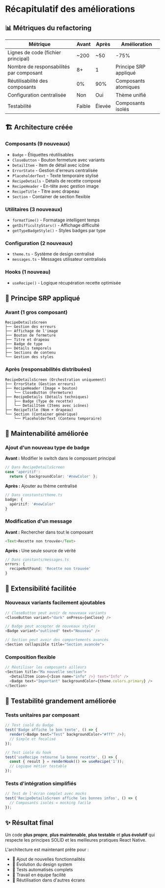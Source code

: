 # Récapitulatif des améliorations

## 📊 Métriques du refactoring

| Métrique | Avant | Après | Amélioration |
|----------|-------|-------|--------------|
| Lignes de code (fichier principal) | ~200 | ~50 | -75% |
| Nombre de responsabilités par composant | 8+ | 1 | Principe SRP appliqué |
| Réutilisabilité des composants | 0% | 90% | Composants atomiques |
| Configuration centralisée | Non | Oui | Thème unifié |
| Testabilité | Faible | Élevée | Composants isolés |

## 🏗️ Architecture créée

### Composants (9 nouveaux)

- `Badge` - Étiquettes réutilisables
- `CloseButton` - Bouton fermeture avec variants
- `DetailItem` - Item de détail avec icône
- `ErrorState` - Gestion d'erreurs centralisée  
- `PlaceholderText` - Texte temporaire stylisé
- `RecipeDetails` - Détails de recette composé
- `RecipeHeader` - En-tête avec gestion image
- `RecipeTitle` - Titre avec drapeau
- `Section` - Container de section flexible

### Utilitaires (3 nouveaux)

- `formatTime()` - Formatage intelligent temps
- `getDifficultyStars()` - Affichage difficulté
- `getTypeBadgeStyle()` - Styles badges par type

### Configuration (2 nouveaux)

- `theme.ts` - Système de design centralisé
- `messages.ts` - Messages utilisateur centralisés

### Hooks (1 nouveau)

- `useRecipe()` - Logique récupération recette optimisée

## 🎯 Principe SRP appliqué

### Avant (1 gros composant)

```
RecipeDetailsScreen
├── Gestion des erreurs
├── Affichage de l'image  
├── Bouton de fermeture
├── Titre et drapeau
├── Badge de type
├── Détails temporels
├── Sections de contenu
└── Gestion des styles
```

### Après (responsabilités distribuées)

```
RecipeDetailsScreen (Orchestration uniquement)
├── ErrorState (Gestion erreurs)
├── RecipeHeader (Image + bouton)
│   └── CloseButton (Fermeture)
├── RecipeDetails (Détails techniques)
│   ├── Badge (Type de recette)
│   └── DetailItem (Items avec icônes)
├── RecipeTitle (Nom + drapeau)
└── Section (Container générique)
    └── PlaceholderText (Contenu temporaire)
```

## 🔧 Maintenabilité améliorée

### Ajout d'un nouveau type de badge

**Avant :** Modifier le switch dans le composant principal

```typescript
// Dans RecipeDetailsScreen
case 'apéritif':
  return { backgroundColor: '#newColor' };
```

**Après :** Ajouter au thème centralisé

```typescript
// Dans constants/theme.ts
badge: {
  apéritif: '#newColor'
}
```

### Modification d'un message

**Avant :** Rechercher dans tout le composant

```typescript
<Text>Recette non trouvée</Text>
```

**Après :** Une seule source de vérité

```typescript
// Dans constants/messages.ts
errors: {
  recipeNotFound: 'Recette non trouvée'
}
```

## 🚀 Extensibilité facilitée

### Nouveaux variants facilement ajoutables

```typescript
// CloseButton peut avoir de nouveaux variants
<CloseButton variant="dark" onPress={onClose} />

// Badge peut accepter de nouveaux styles  
<Badge variant="outlined" text="Nouveau" />

// Section peut avoir des comportements avancés
<Section collapsible title="Section avancée">
```

### Composition flexible

```typescript
// Réutiliser les composants ailleurs
<Section title="Ma nouvelle section">
  <DetailItem icon={<Icon name="info" />} text="Info" />
  <Badge text="Important" backgroundColor={theme.colors.primary} />
</Section>
```

## 🧪 Testabilité grandement améliorée

### Tests unitaires par composant

```typescript
// Test isolé du Badge
test('Badge affiche le bon texte', () => {
  render(<Badge text="Test" backgroundColor="#fff" />);
  // Simple et focalisé
});

// Test isolé du hook
test('useRecipe retourne la bonne recette', () => {
  const { result } = renderHook(() => useRecipe('1'));
  // Logique métier testable
});
```

### Tests d'intégration simplifiés

```typescript
// Test de l'écran complet avec mocks
test('RecipeDetailsScreen affiche les bonnes infos', () => {
  // Composants isolés = mocking facile
});
```

## ✨ Résultat final

Un code **plus propre**, **plus maintenable**, **plus testable** et **plus évolutif** qui respecte les principes SOLID et les meilleures pratiques React Native.

L'architecture est maintenant prête pour :

- 🔄 Ajout de nouvelles fonctionnalités
- 🎨 Évolution du design system  
- 🧪 Tests automatisés complets
- 👥 Travail en équipe facilité
- 📱 Réutilisation dans d'autres écrans
